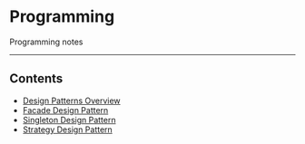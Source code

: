 # Programming

Programming notes
- - - -

## Contents

* [Design Patterns Overview](https://github.com/Sam-Ballantyne/DevNotes/blob/main/Programming/DesignPatterns/DesignPatternsOverview.md)
* [Facade Design Pattern](https://github.com/Sam-Ballantyne/DevNotes/blob/main/Programming/DesignPatterns/FacadeDesignPattern.md)
* [Singleton Design Pattern](https://github.com/Sam-Ballantyne/DevNotes/blob/main/Programming/DesignPatterns/SingletonDesignPattern.md)
* [Strategy Design Pattern](https://github.com/Sam-Ballantyne/DevNotes/blob/main/Programming/DesignPatterns/StrategyDesignPattern.md)
